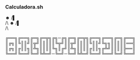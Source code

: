 ### Calculadora.sh ###


 ☻
 /▌\
 /\﻿
 ☻
 /▌\
 /\﻿
 
 ╔══╗╔══╗╔═╗╔═╦╗╔╗─╔╗╔═╗╔═╦╗╔══╗╔══╗╔═╗╔══╗
║╔╗║╚║║╝║╦╝║║║║║╚╦╝║║╦╝║║║║╚║║╝╚╗╗║║║║║══╣
║╔╗║╔║║╗║╩╗║║║║╚╗║╔╝║╩╗║║║║╔║║╗╔╩╝║║║║╠══║
╚══╝╚══╝╚═╝╚╩═╝─╚═╝─╚═╝╚╩═╝╚══╝╚══╝╚═╝╚══╝

